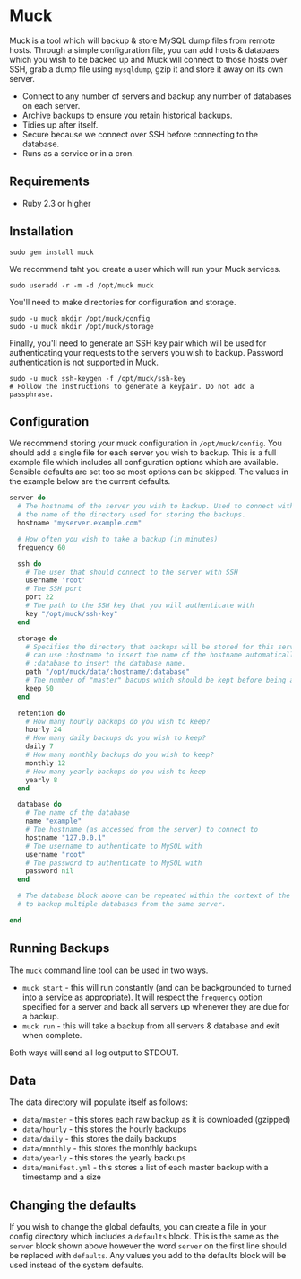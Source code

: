 # Muck

Muck is a tool which will backup & store MySQL dump files from remote hosts. Through a simple configuration file, you can add hosts & databaes which you wish to be backed up and Muck will connect to those hosts over SSH, grab a dump file using `mysqldump`, gzip it and store it away on its own server.

* Connect to any number of servers and backup any number of databases on each server.
* Archive backups to ensure you retain historical backups.
* Tidies up after itself.
* Secure because we connect over SSH before connecting to the database.
* Runs as a service or in a cron.

## Requirements

* Ruby 2.3 or higher

## Installation

```
sudo gem install muck
```

We recommend taht you create a user which will run your Muck services.

```
sudo useradd -r -m -d /opt/muck muck
```

You'll need to make directories for configuration and storage.

```
sudo -u muck mkdir /opt/muck/config
sudo -u muck mkdir /opt/muck/storage
```

Finally, you'll need to generate an SSH key pair which will be used for authenticating your requests to the servers you wish to backup. Password authentication is not supported in Muck.

```
sudo -u muck ssh-keygen -f /opt/muck/ssh-key
# Follow the instructions to generate a keypair. Do not add a passphrase.
```

## Configuration

We recommend storing your muck configuration in `/opt/muck/config`. You should add a single file for each server you wish to backup. This is a full example file which includes all configuration options which are available. Sensible defaults are set too so most options can be skipped. The values in the example below are the current defaults.

```ruby
server do
  # The hostname of the server you wish to backup. Used to connect with SSH and
  # the name of the directory used for storing the backups.
  hostname "myserver.example.com"

  # How often you wish to take a backup (in minutes)
  frequency 60

  ssh do
    # The user that should connect to the server with SSH
    username 'root'
    # The SSH port
    port 22
    # The path to the SSH key that you will authenticate with
    key "/opt/muck/ssh-key"
  end

  storage do
    # Specifies the directory that backups will be stored for this server. You
    # can use :hostname to insert the name of the hostname automatically and
    # :database to insert the database name.
    path "/opt/muck/data/:hostname/:database"
    # The number of "master" bacups which should be kept before being archived.
    keep 50
  end

  retention do
    # How many hourly backups do you wish to keep?
    hourly 24
    # How many daily backups do you wish to keep?
    daily 7
    # How many monthly backups do you wish to keep?
    monthly 12
    # How many yearly backups do you wish to keep
    yearly 8
  end

  database do
    # The name of the database
    name "example"
    # The hostname (as accessed from the server) to connect to
    hostname "127.0.0.1"
    # The username to authenticate to MySQL with
    username "root"
    # The password to authenticate to MySQL with
    password nil
  end

  # The database block above can be repeated within the context of the server
  # to backup multiple databases from the same server.

end
```

## Running Backups

The `muck` command line tool can be used in two ways.

* `muck start` - this will run constantly (and can be backgrounded to turned into a service as appropriate). It will respect the `frequency` option specified for a server and back all servers up whenever they are due for a backup.
* `muck run` - this will take a backup from all servers & database and exit when complete.

Both ways will send all log output to STDOUT.

## Data

The data directory will populate itself as follows:

* `data/master` - this stores each raw backup as it is downloaded (gzipped)
* `data/hourly` - this stores the hourly backups
* `data/daily` - this stores the daily backups
* `data/monthly` - this stores the monthly backups
* `data/yearly` - this stores the yearly backups
* `data/manifest.yml` - this stores a list of each master backup with a timestamp and a size

## Changing the defaults

If you wish to change the global defaults, you can create a file in your config directory which includes a `defaults` block. This is the same as the `server` block shown above however the word `server` on the first line should be replaced with `defaults`. Any values you add to the defaults block will be used instead of the system defaults.
